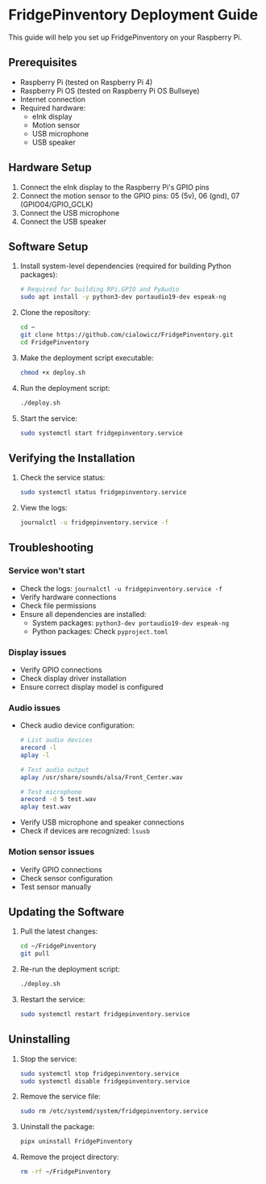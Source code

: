# FridgePinventory Deployment Guide

This guide will help you set up FridgePinventory on your Raspberry Pi.

## Prerequisites

- Raspberry Pi (tested on Raspberry Pi 4)
- Raspberry Pi OS (tested on Raspberry Pi OS Bullseye)
- Internet connection
- Required hardware:
  - eInk display
  - Motion sensor
  - USB microphone
  - USB speaker

## Hardware Setup

1. Connect the eInk display to the Raspberry Pi's GPIO pins
2. Connect the motion sensor to the GPIO pins: 05 (5v), 06 (gnd), 07 (GPIO04/GPIO_GCLK)
3. Connect the USB microphone
4. Connect the USB speaker

## Software Setup

1. Install system-level dependencies (required for building Python packages):
   ```bash
   # Required for building RPi.GPIO and PyAudio
   sudo apt install -y python3-dev portaudio19-dev espeak-ng
   ```

2. Clone the repository:
   ```bash
   cd ~
   git clone https://github.com/cialowicz/FridgePinventory.git
   cd FridgePinventory
   ```

3. Make the deployment script executable:
   ```bash
   chmod +x deploy.sh
   ```

4. Run the deployment script:
   ```bash
   ./deploy.sh
   ```

5. Start the service:
   ```bash
   sudo systemctl start fridgepinventory.service
   ```

## Verifying the Installation

1. Check the service status:
   ```bash
   sudo systemctl status fridgepinventory.service
   ```

2. View the logs:
   ```bash
   journalctl -u fridgepinventory.service -f
   ```

## Troubleshooting

### Service won't start
- Check the logs: `journalctl -u fridgepinventory.service -f`
- Verify hardware connections
- Check file permissions
- Ensure all dependencies are installed:
  - System packages: `python3-dev portaudio19-dev espeak-ng`
  - Python packages: Check `pyproject.toml`

### Display issues
- Verify GPIO connections
- Check display driver installation
- Ensure correct display model is configured

### Audio issues
- Check audio device configuration:
  ```bash
  # List audio devices
  arecord -l
  aplay -l
  
  # Test audio output
  aplay /usr/share/sounds/alsa/Front_Center.wav
  
  # Test microphone
  arecord -d 5 test.wav
  aplay test.wav
  ```
- Verify USB microphone and speaker connections
- Check if devices are recognized: `lsusb`

### Motion sensor issues
- Verify GPIO connections
- Check sensor configuration
- Test sensor manually

## Updating the Software

1. Pull the latest changes:
   ```bash
   cd ~/FridgePinventory
   git pull
   ```

2. Re-run the deployment script:
   ```bash
   ./deploy.sh
   ```

3. Restart the service:
   ```bash
   sudo systemctl restart fridgepinventory.service
   ```

## Uninstalling

1. Stop the service:
   ```bash
   sudo systemctl stop fridgepinventory.service
   sudo systemctl disable fridgepinventory.service
   ```

2. Remove the service file:
   ```bash
   sudo rm /etc/systemd/system/fridgepinventory.service
   ```

3. Uninstall the package:
   ```bash
   pipx uninstall FridgePinventory
   ```

4. Remove the project directory:
   ```bash
   rm -rf ~/FridgePinventory
   ``` 